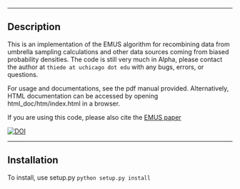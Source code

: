 -----------
Description
-----------

This is an implementation of the EMUS algorithm for recombining data 
from umbrella sampling calculations and other data sources coming from
biased probability densities.  The code is still very much in Alpha,
please contact the author at `thiede at uchicago dot edu` with 
any bugs, errors, or questions.

For usage and documentations, see the pdf manual provided.
Alternatively, HTML documentation can be accessed by
opening html_doc/htm/index.html in a browser.

If you are using this code, please also cite the 
[EMUS paper](http://arxiv.org/abs/1603.04505/)

[![DOI](https://zenodo.org/badge/20497/ehthiede/EMUS.svg)](https://zenodo.org/badge/latestdoi/20497/ehthiede/EMUS)

------------
Installation
------------

To install, use setup.py `python setup.py install`


